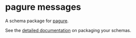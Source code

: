 # pagure messages

A schema package for [pagure](https://pagure.io/pagure).

See the [detailed documentation](https://fedora-messaging.readthedocs.io/en/latest/messages.html) on packaging your schemas.
